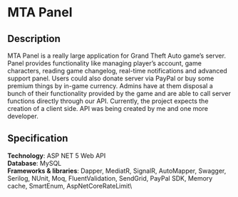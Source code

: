 # MTA Panel

## Description

MTA Panel is a really large application for Grand Theft Auto game’s server. Panel provides functionality like managing player’s account, game characters, reading game changelog, real-time notifications and advanced support panel. Users could also donate server via PayPal or buy some premium things by in-game currency. Admins have at them disposal a bunch of their functionality provided by the game and are able to call server functions directly through our API. Currently, the project expects the creation of a client side. API was being created by me and one more developer. 

## Specification

**Technology**: ASP NET 5 Web API\
**Database**: MySQL\
**Frameworks & libraries**: Dapper, MediatR, SignalR, AutoMapper, Swagger, Serilog, NUnit, Moq, FluentValidation, SendGrid, PayPal SDK, Memory cache, SmartEnum, AspNetCoreRateLimit\
